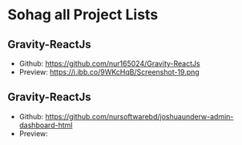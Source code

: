 # Sohag all Project Lists


## Gravity-ReactJs
- Github: https://github.com/nur165024/Gravity-ReactJs
- Preview: https://i.ibb.co/9WKcHqB/Screenshot-19.png

## Gravity-ReactJs
- Github: https://github.com/nursoftwarebd/joshuaunderw-admin-dashboard-html
- Preview: 
